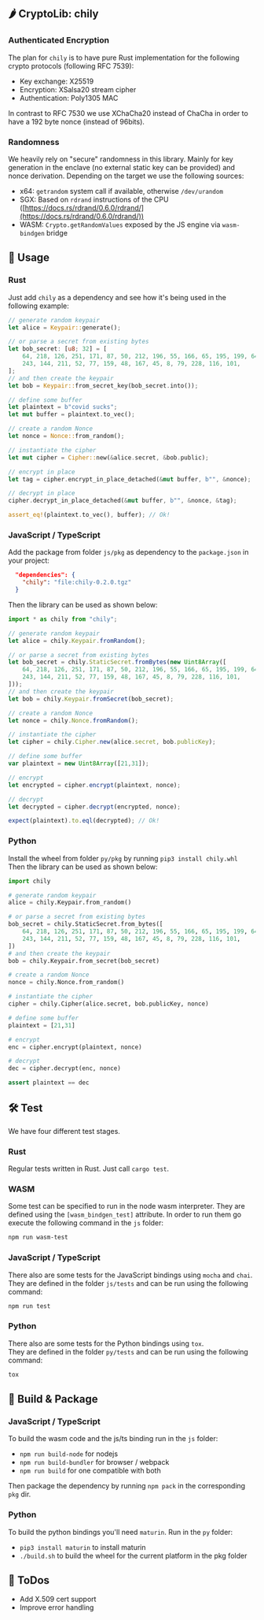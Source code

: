 ## 🌶 CryptoLib: chily 

### Authenticated Encryption

The plan for `chily` is to have pure Rust implementation for the following crypto protocols (following RFC 7539):

- Key exchange: X25519
- Encryption: XSalsa20 stream cipher
- Authentication: Poly1305 MAC 

In contrast to RFC 7530 we use XChaCha20 instead of ChaCha in order to have a 192 byte nonce (instead of 96bits).

### Randomness

We heavily rely on "secure" randomness in this library. Mainly for key generation in the enclave (no external static key can be provided) and nonce derivation. Depending on the target we use the following sources:

- x64: `getrandom` system call if available, otherwise `/dev/urandom`
- SGX:  Based on `rdrand` instructions of the CPU ([https://docs.rs/rdrand/0.6.0/rdrand/](https://docs.rs/rdrand/0.6.0/rdrand/))
- WASM: `Crypto.getRandomValues` exposed by the JS engine via `wasm-bindgen` bridge

## 🚴 Usage

### Rust

Just add `chily` as a dependency and see how it's being used in the following example:

```rust
// generate random keypair
let alice = Keypair::generate();

// or parse a secret from existing bytes
let bob_secret: [u8; 32] = [
    64, 218, 126, 251, 171, 87, 50, 212, 196, 55, 166, 65, 195, 199, 64, 229, 128, 129,
    243, 144, 211, 52, 77, 159, 48, 167, 45, 8, 79, 228, 116, 101,
];
// and then create the keypair
let bob = Keypair::from_secret_key(bob_secret.into());

// define some buffer
let plaintext = b"covid sucks";
let mut buffer = plaintext.to_vec();

// create a random Nonce
let nonce = Nonce::from_random();

// instantiate the cipher
let mut cipher = Cipher::new(&alice.secret, &bob.public);

// encrypt in place
let tag = cipher.encrypt_in_place_detached(&mut buffer, b"", &nonce);

// decrypt in place
cipher.decrypt_in_place_detached(&mut buffer, b"", &nonce, &tag);

assert_eq!(plaintext.to_vec(), buffer); // Ok!
```

### JavaScript / TypeScript

Add the package from folder `js/pkg` as dependency to the `package.json` in your project:
```json
  "dependencies": {
    "chily": "file:chily-0.2.0.tgz"
  }
```

Then the library can be used as shown below:

```ts
import * as chily from "chily";

// generate random keypair
let alice = chily.Keypair.fromRandom();

// or parse a secret from existing bytes
let bob_secret = chily.StaticSecret.fromBytes(new Uint8Array([
    64, 218, 126, 251, 171, 87, 50, 212, 196, 55, 166, 65, 195, 199, 64, 229, 128, 129,
    243, 144, 211, 52, 77, 159, 48, 167, 45, 8, 79, 228, 116, 101,
]));
// and then create the keypair
let bob = chily.Keypair.fromSecret(bob_secret);

// create a random Nonce
let nonce = chily.Nonce.fromRandom();

// instantiate the cipher
let cipher = chily.Cipher.new(alice.secret, bob.publicKey);

// define some buffer
var plaintext = new Uint8Array([21,31]);

// encrypt
let encrypted = cipher.encrypt(plaintext, nonce);

// decrypt
let decrypted = cipher.decrypt(encrypted, nonce);

expect(plaintext).to.eql(decrypted); // Ok!
```

### Python

Install the wheel from folder `py/pkg` by running `pip3 install chily.whl`
Then the library can be used as shown below:

```python
import chily

# generate random keypair
alice = chily.Keypair.from_random()

# or parse a secret from existing bytes
bob_secret = chily.StaticSecret.from_bytes([
    64, 218, 126, 251, 171, 87, 50, 212, 196, 55, 166, 65, 195, 199, 64, 229, 128, 129,
    243, 144, 211, 52, 77, 159, 48, 167, 45, 8, 79, 228, 116, 101,
])
# and then create the keypair
bob = chily.Keypair.from_secret(bob_secret)

# create a random Nonce
nonce = chily.Nonce.from_random()

# instantiate the cipher
cipher = chily.Cipher(alice.secret, bob.publicKey, nonce)

# define some buffer
plaintext = [21,31]

# encrypt 
enc = cipher.encrypt(plaintext, nonce)

# decrypt
dec = cipher.decrypt(enc, nonce)

assert plaintext == dec
```

## 🛠️ Test
We have four different test stages.

### Rust
Regular tests written in Rust. Just call `cargo test`.

### WASM
Some test can be specified to run in the node wasm interpreter. They are defined using the `[wasm_bindgen_test]` attribute.  In order to run them go execute the following command in the `js` folder:
```bash
npm run wasm-test
```

### JavaScript / TypeScript 
There also are some tests for the JavaScript bindings using `mocha` and `chai`.  
They are defined in the folder `js/tests` and can be run  using the following command:
```bash
npm run test
```

### Python
There also are some tests for the Python bindings using `tox`.  
They are defined in the folder `py/tests` and can be run  using the following command:
```bash
tox
```

## 🎁 Build & Package 

### JavaScript / TypeScript
To build the wasm code and the js/ts binding run in the `js` folder:
* `npm run build-node` for nodejs
* `npm run build-bundler` for browser / webpack
* `npm run build` for one compatible with both

Then package the dependency by running `npm pack` in the corresponding `pkg` dir.

### Python
To build the python bindings you'll need `maturin`. Run in the `py` folder:
* `pip3 install maturin` to install maturin
* `./build.sh` to build the wheel for the current platform in the pkg folder

## 🔋 ToDos

* Add X.509 cert support
* Improve error handling
